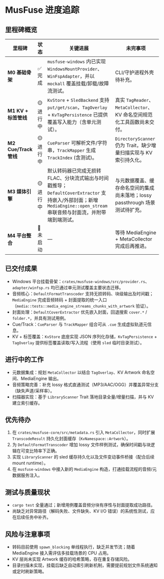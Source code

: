 # MusFuse 进度追踪

## 里程碑概览

| 里程碑 | 状态 | 关键进展 | 未完事项 |
| ------ | ---- | -------- | -------- |
| **M0 基础骨架** | ✅ 完成 | `musfuse-windows` 内已实现 `WindowsMountProvider`、`WinFspAdapter`，并以 `mockall` 覆盖挂载/卸载/故障流测试。 | CLI/守护进程外壳待补充。 |
| **M1 KV + 标签管线** | 🟡 进行中 | `KvStore` + `SledBackend` 支持 `put/get/scan`，`TagOverlay` + `KvTagPersistence` 已提供覆盖写入能力（含单元测试）。 | 真实 `TagReader`、`MetaCollector`、KV 命名空间规范化工具函数尚未交付。 |
| **M2 Cue/Track 管线** | 🟡 进行中 | `CueParser` 可解析文件/字符串，`TrackMapper` 生成 `TrackIndex` (含测试)。 | `DirectoryScanner` 仍为 Trait，缺少增量扫描实现与 KV 索引持久化。 |
| **M3 媒体引擎** | 🟡 进行中 | 默认转码器已完成无损转 FLAC、分块流式输出与时间戳推导；`DefaultCoverExtractor` 支持嵌入/外部封面；新增 `MediaEngine::open_stream` 串联音频与封面流，并附带端到端测试。 | 与元数据覆盖、缓存命名空间的集成尚未落地；lossy passthrough 场景测试待扩充。 |
| **M4 平台整合** | 🔵 未启动 | — | 等待 MediaEngine + MetaCollector 完成后再推进。 |

## 已交付成果

- Windows 平台挂载骨架：`crates/musfuse-windows/src/provider.rs`、`adapter/winfsp.rs` 均已通过单元测试覆盖主要状态迁移。
- 音频核心：`DefaultFormatTranscoder` 支持无损转码、块级输出及时间戳；`MediaEngine` 完成音频转码 + 封面提取的统一入口（`media::tests::media_engine_streams_chunks_with_artwork` 验证）。
- 封面处理：`DefaultCoverExtractor` 优先嵌入封面，回退搜索 `cover.*` / `folder.*`，并具有测试用例。
- Cue/Track：`CueParser` 与 `TrackMapper` 组合可从 `.cue` 生成虚拟轨道元信息。
- KV + 标签覆盖：`KvStore` 底座实现 JSON 序列化存储，`KvTagPersistence` + `TagOverlay` 提供标签覆盖读取/写入流程（使用 `sled` 临时目录测试）。

## 进行中的工作

- 元数据集成：规划 `MetaCollector` 以结合 `TagOverlay`、KV Artwork 命名空间、MediaEngine 输出。
- 音频策略完善：补充 lossy 格式直通测试（MP3/AAC/OGG）并覆盖异常分支（缺失声道/采样率）。
- 扫描器实现：基于 `LibraryScanner` Trait 落地目录全量/增量扫描，并与 KV 建立索引缓存。

## 优先待办

1. 在 `crates/musfuse-core/src/metadata.rs` 引入 `MetaCollector`，同时扩展 `TranscodeResult` 持久化封面缓存（`KvNamespace::Artwork`）。
2. 为 `DefaultFormatTranscoder` 增加 lossy 文件样例测试，确保时间戳与块逻辑在可变比特率下正确。
3. 实现 `LibraryScanner` 的 sled 缓存持久化以及文件变动事件桥接（配合后续 mount runtime）。
4. 在 `musfuse-windows` 中接入新的 `MediaEngine` 构造，打通挂载流程的音频/元数据服务注入。

## 测试与质量现状

- `cargo test` 全量通过；新增用例覆盖音频分块有序性与封面提取成功路径。
- 尚缺乏对异常路径（解码失败、文件缺失、KV I/O 错误）的系统性测试，应在后续任务中补齐。

## 风险与注意事项

- 转码目前使用 `spawn_blocking` 单线程执行，缺乏并发节流；随着 MediaEngine 接入需评估多挂载场景的 CPU 占用。
- KV 层尚未实现 Artwork 缓存的哈希策略，存在重复存储风险。
- 目录扫描未实现，挂载后缺乏自动索引刷新机制，需要提前规划文件系统通知或定时刷新策略。
